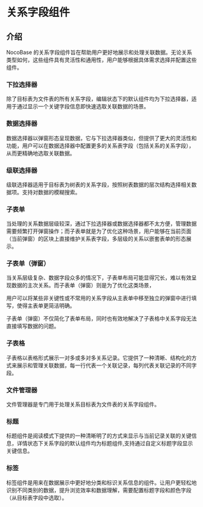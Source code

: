 # 关系字段组件

## 介绍

NocoBase 的关系字段组件旨在帮助用户更好地展示和处理关联数据。无论关系类型如何，这些组件具有灵活性和通用性，用户能够根据具体需求选择并配置这些组件。



### 下拉选择器

除了目标表为文件表的所有关系字段，编辑状态下的默认组件均为下拉选择器，适用于通过显示一个关键字段信息即快速选取关联数据的场景。

### 数据选择器

数据选择器以弹窗形态呈现数据，它与下拉选择器类似，但提供了更大的灵活性和功能，用户可以在数据选择器中配置更多的关系表字段（包括关系的关系字段），从而更精确地选取关联数据。


### 级联选择器

级联选择器适用于目标表为树表的关系字段，按照树表数据的层次结构选择相关数据项。支持对数据的模糊搜索。


### 子表单

当处理的关系数据层级较深，通过下拉选择器或数据选择器都不太方便，管理数据需要频繁打开弹窗操作；而子表单就是为了优化这种场景，用户能够在当前页面（当前弹窗）的区块上直接维护关系表字段，多层级的关系以嵌套表单的形态展示。


### 子表单（弹窗）

当关系层级复杂、数据字段众多的情况下，子表单布局可能显得冗长，难以有效呈现数据的主次关系。而子表单（弹窗）则是为了优化这类场景，

用户可以将某些非关键性或不常用的关系字段从主表单中移至独立的弹窗中进行填写，使得主表单更简洁明确。

子表单（弹窗）不仅简化了表单布局，同时也有效地解决了子表格中关系字段无法直接填写数据的问题。


### 子表格

子表格以表格形式展示一对多或多对多关系记录。它提供了一种清晰、结构化的方式来展示和管理关联数据，每一行代表一个关联记录，每列代表关联记录的不同字段。


### 文件管理器

文件管理器是专门用于处理关系目标表为文件表的关系字段组件。


### 标题

标题组件是阅读模式下提供的一种清晰明了的方式来显示与当前记录关联的关键信息，详情状态下关系字段的默认组件均为标题组件,支持通过自定义标题字段显示关键信息。

### 标签

标签组件是用来在数据展示中更好地分类和标识关系信息的组件。让用户更轻松地识别不同类别的数据，提升浏览效率和数据理解，需要配置标题字段和颜色字段（从目标表字段中选取）。










